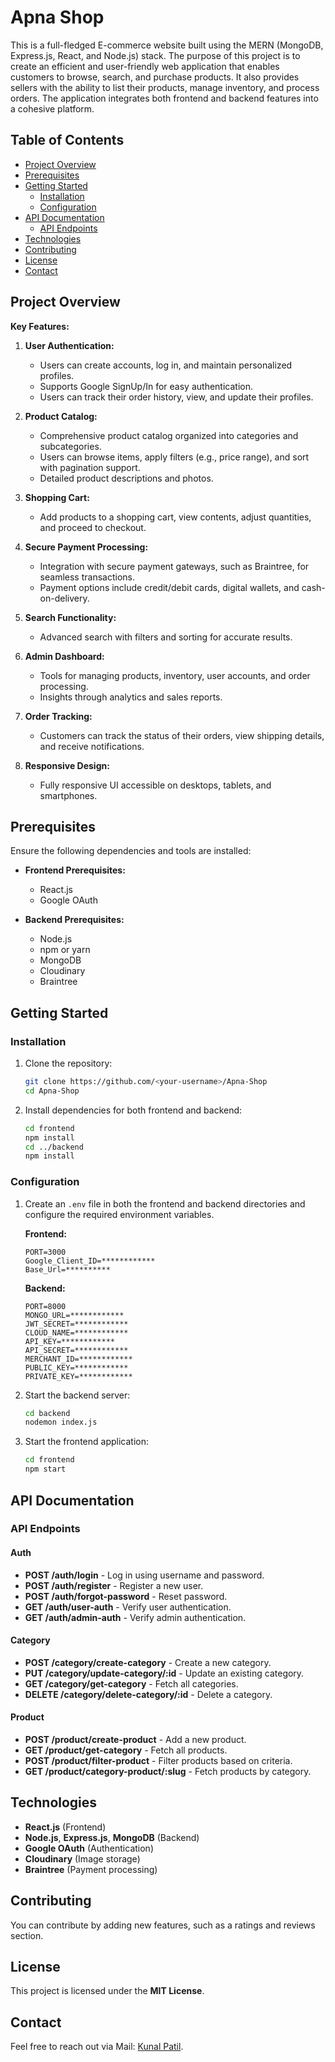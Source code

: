 
# Apna Shop

This is a full-fledged E-commerce website built using the MERN (MongoDB, Express.js, React, and Node.js) stack. The purpose of this project is to create an efficient and user-friendly web application that enables customers to browse, search, and purchase products. It also provides sellers with the ability to list their products, manage inventory, and process orders. The application integrates both frontend and backend features into a cohesive platform.

## Table of Contents

- [Project Overview](#project-overview)
- [Prerequisites](#prerequisites)
- [Getting Started](#getting-started)
  - [Installation](#installation)
  - [Configuration](#configuration)
- [API Documentation](#api-documentation)
  - [API Endpoints](#api-endpoints)
- [Technologies](#technologies)
- [Contributing](#contributing)
- [License](#license)
- [Contact](#contact)

## Project Overview

**Key Features:**

1. **User Authentication:** 
   - Users can create accounts, log in, and maintain personalized profiles.
   - Supports Google SignUp/In for easy authentication.
   - Users can track their order history, view, and update their profiles.

2. **Product Catalog:**
   - Comprehensive product catalog organized into categories and subcategories.
   - Users can browse items, apply filters (e.g., price range), and sort with pagination support.
   - Detailed product descriptions and photos.

3. **Shopping Cart:**
   - Add products to a shopping cart, view contents, adjust quantities, and proceed to checkout.

4. **Secure Payment Processing:**
   - Integration with secure payment gateways, such as Braintree, for seamless transactions.
   - Payment options include credit/debit cards, digital wallets, and cash-on-delivery.

5. **Search Functionality:**
   - Advanced search with filters and sorting for accurate results.

6. **Admin Dashboard:**
   - Tools for managing products, inventory, user accounts, and order processing.
   - Insights through analytics and sales reports.

7. **Order Tracking:**
   - Customers can track the status of their orders, view shipping details, and receive notifications.

8. **Responsive Design:**
   - Fully responsive UI accessible on desktops, tablets, and smartphones.

## Prerequisites

Ensure the following dependencies and tools are installed:

- **Frontend Prerequisites:**
  - React.js
  - Google OAuth

- **Backend Prerequisites:**
  - Node.js
  - npm or yarn
  - MongoDB
  - Cloudinary
  - Braintree

## Getting Started

### Installation

1. Clone the repository:
   ```bash
   git clone https://github.com/<your-username>/Apna-Shop
   cd Apna-Shop
   ```

2. Install dependencies for both frontend and backend:
   ```bash
   cd frontend
   npm install
   cd ../backend
   npm install
   ```

### Configuration

1. Create an `.env` file in both the frontend and backend directories and configure the required environment variables.

   **Frontend:**
   ```env
   PORT=3000
   Google_Client_ID=************
   Base_Url=**********
   ```

   **Backend:**
   ```env
   PORT=8000
   MONGO_URL=************
   JWT_SECRET=************
   CLOUD_NAME=************
   API_KEY=************
   API_SECRET=************
   MERCHANT_ID=************
   PUBLIC_KEY=************
   PRIVATE_KEY=************
   ```

2. Start the backend server:
   ```bash
   cd backend
   nodemon index.js
   ```

3. Start the frontend application:
   ```bash
   cd frontend
   npm start
   ```

## API Documentation

### API Endpoints

#### **Auth**
- **POST /auth/login** - Log in using username and password.
- **POST /auth/register** - Register a new user.
- **POST /auth/forgot-password** - Reset password.
- **GET /auth/user-auth** - Verify user authentication.
- **GET /auth/admin-auth** - Verify admin authentication.

#### **Category**
- **POST /category/create-category** - Create a new category.
- **PUT /category/update-category/:id** - Update an existing category.
- **GET /category/get-category** - Fetch all categories.
- **DELETE /category/delete-category/:id** - Delete a category.

#### **Product**
- **POST /product/create-product** - Add a new product.
- **GET /product/get-category** - Fetch all products.
- **POST /product/filter-product** - Filter products based on criteria.
- **GET /product/category-product/:slug** - Fetch products by category.

## Technologies

- **React.js** (Frontend)
- **Node.js**, **Express.js**, **MongoDB** (Backend)
- **Google OAuth** (Authentication)
- **Cloudinary** (Image storage)
- **Braintree** (Payment processing)

## Contributing

You can contribute by adding new features, such as a ratings and reviews section.

## License

This project is licensed under the **MIT License**.

## Contact

Feel free to reach out via Mail: [Kunal Patil](mailto:kunalpatil24.official@gmail.com).
